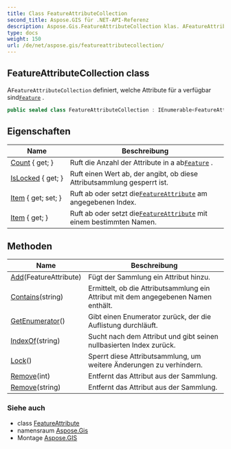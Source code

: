 ```yaml
---
title: Class FeatureAttributeCollection
second_title: Aspose.GIS für .NET-API-Referenz
description: Aspose.Gis.FeatureAttributeCollection klas. AFeatureAttributeCollection definiert welche Attribute für a verfügbar sindFeature .
type: docs
weight: 150
url: /de/net/aspose.gis/featureattributecollection/
---
```

## FeatureAttributeCollection class

A`FeatureAttributeCollection` definiert, welche Attribute für a verfügbar sind[`Feature`](../feature/) .

```csharp
public sealed class FeatureAttributeCollection : IEnumerable<FeatureAttribute>
```

## Eigenschaften

| Name | Beschreibung |
| --- | --- |
| [Count](../../aspose.gis/featureattributecollection/count/) { get; } | Ruft die Anzahl der Attribute in a ab[`Feature`](../feature/) . |
| [IsLocked](../../aspose.gis/featureattributecollection/islocked/) { get; } | Ruft einen Wert ab, der angibt, ob diese Attributsammlung gesperrt ist. |
| [Item](../../aspose.gis/featureattributecollection/item/) { get; set; } | Ruft ab oder setzt die[`FeatureAttribute`](../featureattribute/) am angegebenen Index. |
| [Item](../../aspose.gis/featureattributecollection/item/) { get; } | Ruft ab oder setzt die[`FeatureAttribute`](../featureattribute/) mit einem bestimmten Namen. |

## Methoden

| Name | Beschreibung |
| --- | --- |
| [Add](../../aspose.gis/featureattributecollection/add/)(FeatureAttribute) | Fügt der Sammlung ein Attribut hinzu. |
| [Contains](../../aspose.gis/featureattributecollection/contains/)(string) | Ermittelt, ob die Attributsammlung ein Attribut mit dem angegebenen Namen enthält. |
| [GetEnumerator](../../aspose.gis/featureattributecollection/getenumerator/)() | Gibt einen Enumerator zurück, der die Auflistung durchläuft. |
| [IndexOf](../../aspose.gis/featureattributecollection/indexof/)(string) | Sucht nach dem Attribut und gibt seinen nullbasierten Index zurück. |
| [Lock](../../aspose.gis/featureattributecollection/lock/)() | Sperrt diese Attributsammlung, um weitere Änderungen zu verhindern. |
| [Remove](../../aspose.gis/featureattributecollection/remove/#remove)(int) | Entfernt das Attribut aus der Sammlung. |
| [Remove](../../aspose.gis/featureattributecollection/remove/#remove_1)(string) | Entfernt das Attribut aus der Sammlung. |

### Siehe auch

* class [FeatureAttribute](../featureattribute/)
* namensraum [Aspose.Gis](../../aspose.gis/)
* Montage [Aspose.GIS](../../)


